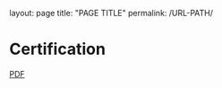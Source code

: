 layout: page
title: "PAGE TITLE"
permalink: /URL-PATH/

# Certification

[PDF](https://mashanz.github.io/cert/Data%20Preparation%20in%20Data%20Science%20using%20R.pdf)

